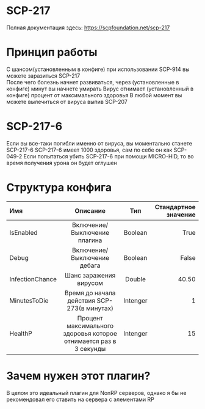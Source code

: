 # SCP-217
Полная документация здесь: https://scpfoundation.net/scp-217
# Принцип работы
С шансом(установленным в конфиге) при использовании SCP-914 вы можете заразиться SCP-217  
После чего болезнь начнет развиваться, через (установленные в конфиге) минут вы начнете умирать
Вирус отнимает (установленный в конфиге) процент от максимального здоровья
В любой момент вы можете вылечиться от вируса выпив SCP-207
# SCP-217-6
Если вы все-таки погибли именно от вируса, вы моментально станете SCP-217-6 
SCP-217-6 имеет 1000 здоровья, сам по себе он как SCP-049-2
Если попытаться убить SCP-217-6 при помощи MICRO-HID, то во время получения урона он будет оглушен
# Структура конфига
| Имя  | Описание  | Тип | Стандартное значение 
|:-------------   |:---------------:|:-------------:| -------------:
| IsEnabled       |  Включение/Выключение плагина   | Boolean       | True
| Debug           |  Включение/Выключение дебага     | Boolean       | False
| InfectionChance |  Шанс заражения вирусом         | Double        | 40.50
| MinutesToDie    |  Время до начала действия SCP-273(в минутах) | Intenger | 1
| HealthP         |  Процент максимального здоровья которое отнимается раз в 3 секунды | Intenger | 15
# Зачем нужен этот плагин?
В целом это идеальный плагин для NonRP серверов, однако я бы не рекомендовал его ставить на сервера с элементами RP
